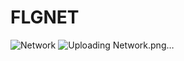 # FLGNET
![Network](https://github.com/user-attachments/assets/a893b3f9-0251-42f9-823c-537e55022b11)
![Uploading Network.png…]()
